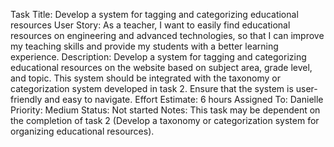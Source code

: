 Task Title: Develop a system for tagging and categorizing educational resources
User Story: As a teacher, I want to easily find educational resources on engineering and advanced technologies, so that I can improve my teaching skills and provide my students with a better learning experience.
Description: Develop a system for tagging and categorizing educational resources on the website based on subject area, grade level, and topic. This system should be integrated with the taxonomy or categorization system developed in task 2. Ensure that the system is user-friendly and easy to navigate.
Effort Estimate: 6 hours
Assigned To: Danielle
Priority: Medium
Status: Not started
Notes: This task may be dependent on the completion of task 2 (Develop a taxonomy or categorization system for organizing educational resources).
